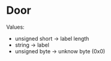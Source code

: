 # Door

Values:
- unsigned short -> label length
- string -> label
- unsigned byte -> unknow byte (0x0)
